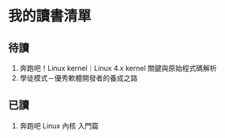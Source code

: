 # 我的讀書清單

## 待讀
1. 奔跑吧！Linux kernel｜Linux 4.x kernel 關鍵與原始程式碼解析
2. 學徒模式－優秀軟體開發者的養成之路

## 已讀
1. 奔跑吧 Linux 內核 入門篇
